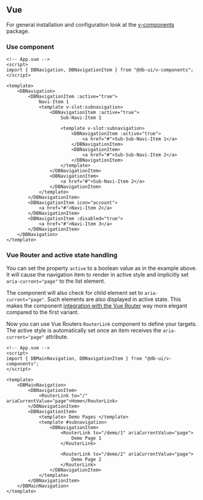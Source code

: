 ## Vue

For general installation and configuration look at the [v-components](https://www.npmjs.com/package/@db-ui/v-components) package.

### Use component

```vue App.vue
<!-- App.vue -->
<script>
import { DBNavigation, DBNavigationItem } from "@db-ui/v-components";
</script>

<template>
	<DBNavigation>
		<DBNavigationItem :active="true">
			Navi-Item 1
			<template v-slot:subnavigation>
				<DBNavigationItem :active="true">
					Sub-Navi-Item 1

					<template v-slot:subnavigation>
						<DBNavigationItem :active="true">
							<a href="#">Sub-Sub-Navi-Item 1</a>
						</DBNavigationItem>
						<DBNavigationItem>
							<a href="#">Sub-Sub-Navi-Item 2</a>
						</DBNavigationItem>
					</template>
				</DBNavigationItem>
				<DBNavigationItem>
					<a href="#">Sub-Navi-Item 2</a>
				</DBNavigationItem>
			</template>
		</DBNavigationItem>
		<DBNavigationItem icon="account">
			<a href="#">Navi-Item 2</a>
		</DBNavigationItem>
		<DBNavigationItem :disabled="true">
			<a href="#">Navi-Item 3</a>
		</DBNavigationItem>
	</DBNavigation>
</template>
```

### Vue Router and active state handling

You can set the property `active` to a boolean value as in the example above.
It will cause the navigation item to render in active style and implicitly
set `aria-current="page"` to the list element.

The component will also check for child element set to `aria-current="page"`.
Such elements are also displayed in active state.
This makes the component [integration with the Vue Router](https://router.vuejs.org/api/interfaces/RouterLinkProps.html#ariaCurrentValue) way more elegant
compared to the first variant.

Now you can use Vue Routers `RouterLink` component to define your targets.
The active style is automatically set once an item receives the `aria-current="page"` attribute.

```vue App.vue
<!-- App.vue -->
<script>
import { DBMainNavigation, DBNavigationItem } from "@db-ui/v-components";
</script>

<template>
	<DBMainNavigation>
		<DBNavigationItem>
			<RouterLink to="/" ariaCurrentValue="page">Home</RouterLink>
		</DBNavigationItem>
		<DBNavigationItem>
			<template> Demo Pages </template>
			<template #subnavigation>
				<DBNavigationItem>
					<RouterLink to="/demo/1" ariaCurrentValue="page">
						Demo Page 1
					</RouterLink>

					<RouterLink to="/demo/2" ariaCurrentValue="page">
						Demo Page 2
					</RouterLink>
				</DBNavigationItem>
			</template>
		</DBNavigationItem>
	</DBMainNavigation>
</template>
```
